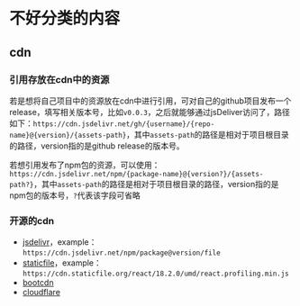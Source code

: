 # 不好分类的内容

## cdn

### 引用存放在cdn中的资源

若是想将自己项目中的资源放在cdn中进行引用，可对自己的github项目发布一个release，填写相关版本号，比如`v0.0.3`，之后就能够通过jsDeliver访问了，路径如下：`https://cdn.jsdelivr.net/gh/{username}/{repo-name}@{version}/{assets-path}`，其中`assets-path`的路径是相对于项目根目录的路径，version指的是github release的版本号。

若想引用发布了npm包的资源，可以使用：`https://cdn.jsdelivr.net/npm/{package-name}@{version?}/{assets-path?}`，其中`assets-path`的路径是相对于项目根目录的路径，version指的是npm包的版本号，`?`代表该字段可省略

### 开源的cdn

- [jsdelivr](https://www.jsdelivr.com/)，example：`https://cdn.jsdelivr.net/npm/package@version/file`
- [staticfile](http://www.staticfile.org/)，example：`https://cdn.staticfile.org/react/18.2.0/umd/react.profiling.min.js`
- [bootcdn](https://www.bootcdn.cn/)
- [cloudflare](https://cdnjs.com/)

